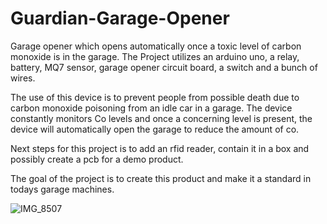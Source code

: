 # Guardian-Garage-Opener
Garage opener which opens automatically once a toxic level of carbon monoxide is in the garage. 
The Project utilizes an arduino uno, a relay, battery, MQ7 sensor, garage opener circuit board, a switch and a bunch of wires.

The use of this device is to prevent people from possible death due to carbon monoxide poisoning from an idle car in a garage.
The device constantly monitors Co levels and once a concerning level is present, the device will automatically open the garage to reduce the amount of co. 

Next steps for this project is to add an rfid reader, contain it in a box and possibly create a pcb for a demo product.

The goal of the project is to create this product and make it a standard in todays garage machines. 

![IMG_8507](https://github.com/BigboiUzi/Guardian-Garage-Opener/assets/116571414/1a5d8684-6614-43d6-b1c4-3ac03a615f14)
